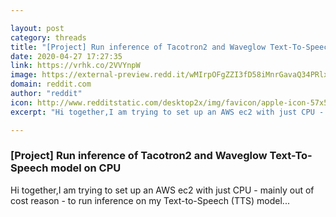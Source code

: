```yaml
---

layout: post
category: threads
title: "[Project] Run inference of Tacotron2 and Waveglow Text-To-Speech model on CPU"
date: 2020-04-27 17:27:35
link: https://vrhk.co/2VVYnpW
image: https://external-preview.redd.it/wMIrpOFgZZI3fD58iMnrGavaQ34PRlx4SyJMIlvzf8c.jpg?width=400&height=209.42408377&auto=webp&crop=400:209.42408377,smart&s=8485f719e30567913a2e2c05bceb3909f95ee789
domain: reddit.com
author: "reddit"
icon: http://www.redditstatic.com/desktop2x/img/favicon/apple-icon-57x57.png
excerpt: "Hi together,I am trying to set up an AWS ec2 with just CPU - mainly out of cost reason - to run inference on my Text-to-Speech (TTS) model..."

---
```


### [Project] Run inference of Tacotron2 and Waveglow Text-To-Speech model on CPU

Hi together,I am trying to set up an AWS ec2 with just CPU - mainly out of cost reason - to run inference on my Text-to-Speech (TTS) model...